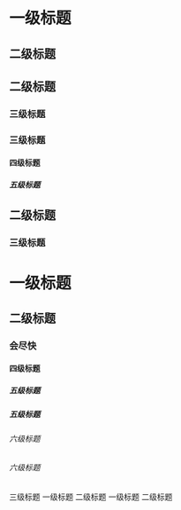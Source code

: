 # 一级标题
## 二级标题
## 二级标题
### 三级标题
### 三级标题
#### 四级标题
##### 五级标题
## 二级标题
### 三级标题
# 一级标题
## 二级标题
### 会尽快
#### 四级标题
##### 五级标题
##### 五级标题
###### 六级标题
###### 六级标题
三级标题
一级标题
二级标题
一级标题
二级标题

